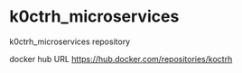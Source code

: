 # k0ctrh_microservices
k0ctrh_microservices repository

docker hub URL https://hub.docker.com/repositories/koctrh
